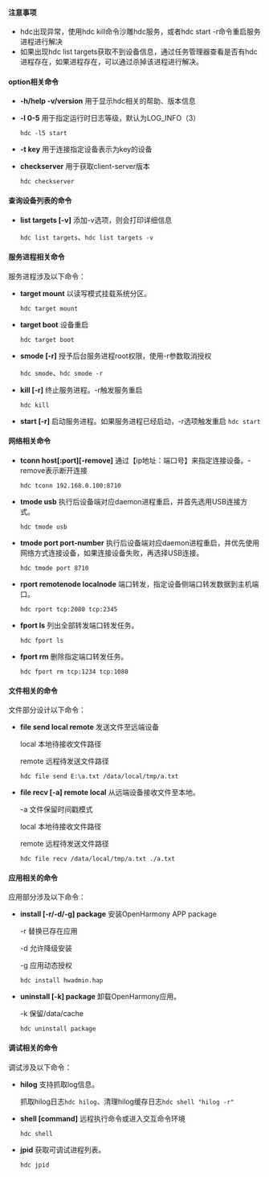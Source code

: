 #### 注意事项

+ hdc出现异常，使用hdc kill命令沙雕hdc服务，或者hdc start -r命令重启服务进程进行解决
+ 如果出现hdc list targets获取不到设备信息，通过任务管理器查看是否有hdc进程存在，如果进程存在，可以通过杀掉该进程进行解决。



#### option相关命令

+ **-h/help -v/version** 用于显示hdc相关的帮助、版本信息



+ **-l 0-5** 用于指定运行时日志等级，默认为LOG_INFO（3）

  `hdc -l5 start`



+ **-t key** 用于连接指定设备表示为key的设备



+ **checkserver** 用于获取client-server版本

  `hdc checkserver`



#### 查询设备列表的命令

+ **list targets [-v]** 添加-v选项，则会打印详细信息

  `hdc list targets`、`hdc list targets -v`



#### 服务进程相关命令

服务进程涉及以下命令：

+ **target mount** 以读写模式挂载系统分区。

  `hdc target mount`



+ **target boot** 设备重启

  `hdc target boot`



+ **smode [-r]** 授予后台服务进程root权限，使用-r参数取消授权

  `hdc smode`、`hdc smode -r`



+ **kill [-r]** 终止服务进程。-r触发服务重启

  `hdc kill`



+ **start [-r]** 启动服务进程。如果服务进程已经启动，-r选项触发重启
  `hdc start`



#### 网络相关命令

+ **tconn host\[:port][-remove]** 通过【ip地址：端口号】来指定连接设备。-remove表示断开连接

  `hdc tconn 192.168.0.100:8710`



+ **tmode usb** 执行后设备端对应daemon进程重启，并首先选用USB连接方式。

  `hdc tmode usb`



+ **tmode port port-number** 执行后设备端对应daemon进程重启，并优先使用网络方式连接设备，如果连接设备失败，再选择USB连接。

  `hdc tmode port 8710`

  

+ **rport remotenode localnode** 端口转发，指定设备侧端口转发数据到主机端口。

  `hdc rport tcp:2080 tcp:2345`



+ **fport ls** 列出全部转发端口转发任务。

  `hdc fport ls`



+ **fport rm** 删除指定端口转发任务。

  `hdc fport rm tcp:1234 tcp:1080`



#### 文件相关的命令

文件部分设计以下命令：

+ **file send local remote** 发送文件至远端设备

  local 本地待接收文件路径

  remote 远程待发送文件路径

  `hdc file send E:\a.txt /data/local/tmp/a.txt`



+ **file recv [-a] remote local** 从远端设备接收文件至本地。

  -a 文件保留时间戳模式

  local 本地待接收文件路径

  remote 远程待发送文件路径

  `hdc file recv /data/local/tmp/a.txt ./a.txt`



#### 应用相关的命令

应用部分涉及以下命令：

+ **install [-r/-d/-g] package** 安装OpenHarmony APP package

  -r 替换已存在应用

  -d 允许降级安装

  -g 应用动态授权

  `hdc install hwadmin.hap`



+ **uninstall [-k] package** 卸载OpenHarmony应用。

  -k 保留/data/cache

  `hdc uninstall package`



#### 调试相关的命令

调试涉及以下命令：

+ **hilog** 支持抓取log信息。

  抓取hilog日志`hdc hilog`、清理hilog缓存日志`hdc shell "hilog -r"`



+ **shell [command]** 远程执行命令或进入交互命令环境

  `hdc shell`



+ **jpid** 获取可调试进程列表。

  `hdc jpid`



